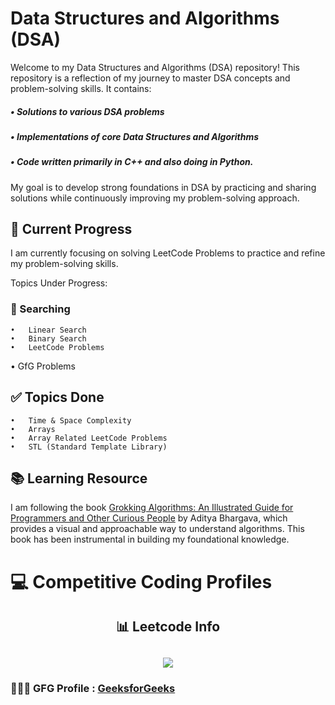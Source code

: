 # Data Structures and Algorithms (DSA)

Welcome to my Data Structures and Algorithms (DSA) repository! This repository is a reflection of my journey to master DSA concepts and problem-solving skills. It contains:

##### •  Solutions to various DSA problems
##### •  Implementations of core Data Structures and Algorithms
##### •  Code written primarily in C++ and also doing in Python.

My goal is to develop strong foundations in DSA by practicing and sharing solutions while continuously improving my problem-solving approach.


## 🚀 Current Progress
I am currently focusing on solving LeetCode Problems to practice and refine my problem-solving skills.

Topics Under Progress:
### 🔎 Searching
	•	Linear Search
	•	Binary Search
	•	LeetCode Problems
  •	GfG Problems


## ✅ Topics Done
    •	Time & Space Complexity
    •	Arrays
    •	Array Related LeetCode Problems
    •	STL (Standard Template Library)


## 📚 Learning Resource

I am following the book [Grokking Algorithms: An Illustrated Guide for Programmers and Other Curious People](https://www.manning.com/books/grokking-algorithms) by Aditya Bhargava, which provides a visual and approachable way to understand algorithms. This book has been instrumental in building my foundational knowledge.


# 💻 Competitive Coding Profiles

<h2 align="center">📊 Leetcode Info<h2>  
<p align="center">
  
  <img  align=top flex-grow=1 src="https://leetcard.jacoblin.cool/AravaChoudhary?theme=dark&font=Nunito&ext=heatmap" />  
</p>


### 🧑🏻‍💻 GFG Profile : [GeeksforGeeks](https://www.geeksforgeeks.org/user/aravachoudhary/)